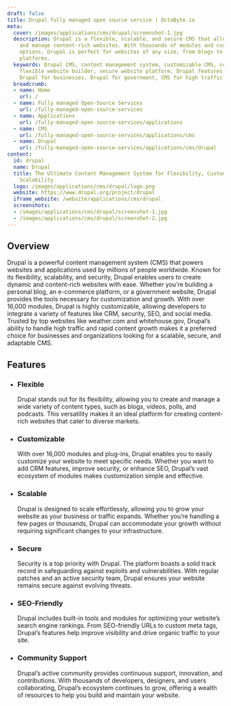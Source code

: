 ```yaml
---
draft: false
title: Drupal fully managed open source service | OctaByte.io
meta:
  cover: /images/applications/cms/drupal/screenshot-1.jpg
  description: Drupal is a flexible, scalable, and secure CMS that allows you to build
    and manage content-rich websites. With thousands of modules and customization
    options, Drupal is perfect for websites of any size, from blogs to enterprise-level
    platforms.
  keywords: Drupal CMS, content management system, customizable CMS, scalable CMS,
    flexible website builder, secure website platform, Drupal features, Drupal modules,
    Drupal for businesses, Drupal for government, CMS for high traffic websites
  breadcrumb:
  - name: Home
    url: /
  - name: Fully managed Open-Source Services
    url: /fully-managed-open-source-services
  - name: Applications
    url: /fully-managed-open-source-services/applications
  - name: CMS
    url: /fully-managed-open-source-services/applications/cms
  - name: Drupal
    url: /fully-managed-open-source-services/applications/cms/drupal
content:
  id: drupal
  name: Drupal
  title: The Ultimate Content Management System for Flexibility, Customization, and
    Scalability
  logo: /images/applications/cms/drupal/logo.png
  website: https://www.drupal.org/project/drupal
  iframe_website: /website/applications/cms/drupal
  screenshots:
  - /images/applications/cms/drupal/screenshot-1.jpg
  - /images/applications/cms/drupal/screenshot-2.jpg
---
```


## Overview

Drupal is a powerful content management system (CMS) that powers websites and applications used by millions of people worldwide. Known for its flexibility, scalability, and security, Drupal enables users to create dynamic and content-rich websites with ease. Whether you’re building a personal blog, an e-commerce platform, or a government website, Drupal provides the tools necessary for customization and growth. With over 16,000 modules, Drupal is highly customizable, allowing developers to integrate a variety of features like CRM, security, SEO, and social media. Trusted by top websites like weather.com and whitehouse.gov, Drupal’s ability to handle high traffic and rapid content growth makes it a preferred choice for businesses and organizations looking for a scalable, secure, and adaptable CMS.

## Features

- ### Flexible

  Drupal stands out for its flexibility, allowing you to create and manage a wide variety of content types, such as blogs, videos, polls, and podcasts. This versatility makes it an ideal platform for creating content-rich websites that cater to diverse markets.

- ### Customizable

  With over 16,000 modules and plug-ins, Drupal enables you to easily customize your website to meet specific needs. Whether you want to add CRM features, improve security, or enhance SEO, Drupal’s vast ecosystem of modules makes customization simple and effective.

- ### Scalable

  Drupal is designed to scale effortlessly, allowing you to grow your website as your business or traffic expands. Whether you’re handling a few pages or thousands, Drupal can accommodate your growth without requiring significant changes to your infrastructure.

- ### Secure

  Security is a top priority with Drupal. The platform boasts a solid track record in safeguarding against exploits and vulnerabilities. With regular patches and an active security team, Drupal ensures your website remains secure against evolving threats.

- ### SEO-Friendly

  Drupal includes built-in tools and modules for optimizing your website’s search engine rankings. From SEO-friendly URLs to custom meta tags, Drupal’s features help improve visibility and drive organic traffic to your site.

- ### Community Support

  Drupal’s active community provides continuous support, innovation, and contributions. With thousands of developers, designers, and users collaborating, Drupal’s ecosystem continues to grow, offering a wealth of resources to help you build and maintain your website.